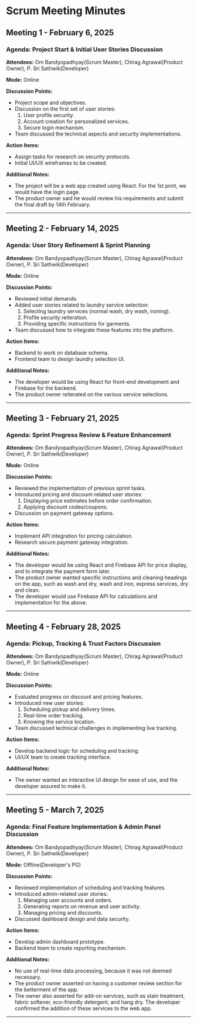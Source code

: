 # Scrum Meeting Minutes
 
## Meeting 1 - February 6, 2025
### Agenda: Project Start & Initial User Stories Discussion
**Attendees:** Om Bandyopadhyay(Scrum Master), Chirag Agrawal(Product Owner), P. Sri Sathwik(Developer)

**Mode:** Online

**Discussion Points:**
- Project scope and objectives.
- Discussion on the first set of user stories:
  1. User profile security.
  2. Account creation for personalized services.
  3. Secure login mechanism.
- Team discussed the technical aspects and security implementations.

**Action Items:**
- Assign tasks for research on security protocols.
- Initial UI/UX wireframes to be created.

**Additional Notes:**
- The project will be a web app created using React. For the 1st print, we would have the login page.
- The product owner said he would review his requirements and submit the final draft by 14th February.

---

## Meeting 2 - February 14, 2025
### Agenda: User Story Refinement & Sprint Planning
**Attendees:** Om Bandyopadhyay(Scrum Master), Chirag Agrawal(Product Owner), P. Sri Sathwik(Developer)

**Mode:** Online

**Discussion Points:**
- Reviewed initial demands.
- Added user stories related to laundry service selection:
  1. Selecting laundry services (normal wash, dry wash, ironing).
  2. Profile security reiteration.
  3. Providing specific instructions for garments.
- Team discussed how to integrate these features into the platform.

**Action Items:**
- Backend to work on database schema.
- Frontend team to design laundry selection UI.

**Additional Notes:**
- The developer would be using React for front-end development and Firebase for the backend.
- The product owner reiterated on the various service selections.

---

## Meeting 3 - February 21, 2025
### Agenda: Sprint Progress Review & Feature Enhancement
**Attendees:** Om Bandyopadhyay(Scrum Master), Chirag Agrawal(Product Owner), P. Sri Sathwik(Developer)

**Mode:** Online

**Discussion Points:**
- Reviewed the implementation of previous sprint tasks.
- Introduced pricing and discount-related user stories:
  1. Displaying price estimates before order confirmation.
  2. Applying discount codes/coupons.
- Discussion on payment gateway options.

**Action Items:**
- Implement API integration for pricing calculation.
- Research secure payment gateway integration.

**Additional Notes:**
- The developer would be using React and Firebase API for price display, and to integrate the payment form later.
- The product owner wanted specific instructions and cleaning headings on the app, such as wash and dry, wash and iron, express services, dry and clean.
- The developer would use Firebase API for calculations and implementation for the above.

---

## Meeting 4 - February 28, 2025
### Agenda: Pickup, Tracking & Trust Factors Discussion
**Attendees:** Om Bandyopadhyay(Scrum Master), Chirag Agrawal(Product Owner), P. Sri Sathwik(Developer)

**Mode:** Online

**Discussion Points:**
- Evaluated progress on discount and pricing features.
- Introduced new user stories:
  1. Scheduling pickup and delivery times.
  2. Real-time order tracking.
  3. Knowing the service location.
- Team discussed technical challenges in implementing live tracking.

**Action Items:**
- Develop backend logic for scheduling and tracking.
- UI/UX team to create tracking interface.

**Additional Notes:**
- The owner wanted an interactive UI design for ease of use, and the developer assured to make it.

---

## Meeting 5 - March 7, 2025
### Agenda: Final Feature Implementation & Admin Panel Discussion
**Attendees:** Om Bandyopadhyay(Scrum Master), Chirag Agrawal(Product Owner), P. Sri Sathwik(Developer)

**Mode:** Offline(Developer's PG)

**Discussion Points:**
- Reviewed implementation of scheduling and tracking features.
- Introduced admin-related user stories:
  1. Managing user accounts and orders.
  2. Generating reports on revenue and user activity.
  3. Managing pricing and discounts.
- Discussed dashboard design and data security.

**Action Items:**
- Develop admin dashboard prototype.
- Backend team to create reporting mechanism.

**Additional Notes:**
- No use of real-time data processing, because it was not deemed necessary.
- The product owner asserted on having a customer review section for the betterment of the app.
- The owner also asserted for add-on services, such as stain treatment, fabric softener, eco-friendly detergent, and hang dry. The developer confirmed the addition of these services to the web app.
----

